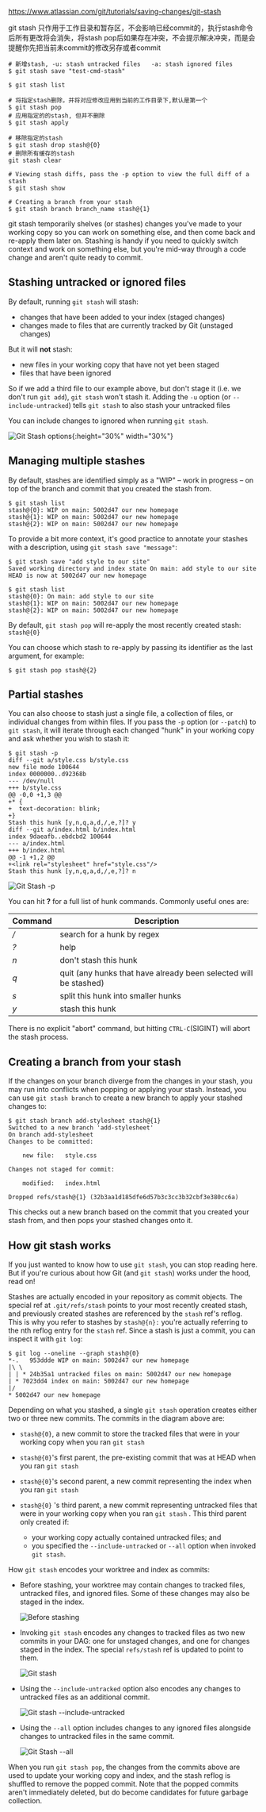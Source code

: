 https://www.atlassian.com/git/tutorials/saving-changes/git-stash

git stash 只作用于工作目录和暂存区，不会影响已经commit的，执行stash命令后所有更改将会消失，将stash pop后如果存在冲突，不会提示解决冲突，而是会提醒你先把当前未commit的修改另存或者commit
```shell
# 新增stash, -u: stash untracked files   -a: stash ignored files
$ git stash save "test-cmd-stash"

$ git stash list

# 将指定stash删除，并将对应修改应用到当前的工作目录下,默认是第一个
$ git stash pop
# 应用指定的的stash, 但并不删除
$ git stash apply

# 移除指定的stash
$ git stash drop stash@{0}
# 删除所有缓存的stash
git stash clear

# Viewing stash diffs, pass the -p option to view the full diff of a stash
$ git stash show 

# Creating a branch from your stash
$ git stash branch branch_name stash@{1}
```

git stash temporarily shelves (or stashes) changes you've made to your working copy so you can work on something else, and then come back and re-apply them later on. Stashing is handy if you need to quickly switch context and work on something else, but you're mid-way through a code change and aren't quite ready to commit.

## Stashing untracked or ignored files

By default, running `git stash` will stash:		

- changes that have been added to your index (staged changes)
- changes made to files that are currently tracked by Git (unstaged changes)

But it will **not** stash:

- new files in your working copy that have not yet been staged
- files that have been ignored

So if we add a third file to our example above, but don't stage it (i.e. we don't run `git add`), `git stash` won't stash it.
Adding the `-u` option (or `--include-untracked`) tells `git stash` to also stash your untracked files

You can include changes to ignored when running `git stash`.

![Git Stash options](image/01-20210912124535094.svg){:height="30%" width="30%"}



## Managing multiple stashes

By default, stashes are identified simply as a "WIP" – work in progress – on top of the branch and commit that you created the stash from. 

```shell
$ git stash list
stash@{0}: WIP on main: 5002d47 our new homepage
stash@{1}: WIP on main: 5002d47 our new homepage
stash@{2}: WIP on main: 5002d47 our new homepage
```

To provide a bit more context, it's good practice to annotate your stashes with a description, using `git stash save "message"`:

```shell
$ git stash save "add style to our site"
Saved working directory and index state On main: add style to our site
HEAD is now at 5002d47 our new homepage

$ git stash list
stash@{0}: On main: add style to our site
stash@{1}: WIP on main: 5002d47 our new homepage
stash@{2}: WIP on main: 5002d47 our new homepage
```

By default, `git stash pop` will re-apply the most recently created stash: `stash@{0}`

You can choose which stash to re-apply by passing its identifier as the last argument, for example:

```shell
$ git stash pop stash@{2}
```


## Partial stashes

You can also choose to stash just a single file, a collection of files, or individual changes from within files. If you pass the `-p` option (or `--patch`) to `git stash`, it will iterate through each changed "hunk" in your working copy and ask whether you wish to stash it:

```shell
$ git stash -p
diff --git a/style.css b/style.css
new file mode 100644
index 0000000..d92368b
--- /dev/null
+++ b/style.css
@@ -0,0 +1,3 @@
+* {
+  text-decoration: blink;
+}
Stash this hunk [y,n,q,a,d,/,e,?]? y
diff --git a/index.html b/index.html
index 9daeafb..ebdcbd2 100644
--- a/index.html
+++ b/index.html
@@ -1 +1,2 @@
+<link rel="stylesheet" href="style.css"/>
Stash this hunk [y,n,q,a,d,/,e,?]? n
```

![Git Stash -p](image/02.svg)

You can hit **?** for a full list of hunk commands. Commonly useful ones are:

| **Command** | **Description**                                              |
| ----------- | ------------------------------------------------------------ |
| */*         | search for a hunk by regex                                   |
| *?*         | help                                                         |
| *n*         | don't stash this hunk                                        |
| *q*         | quit (any hunks that have already been selected will be stashed) |
| *s*         | split this hunk into smaller hunks                           |
| *y*         | stash this hunk                                              |

There is no explicit "abort" command, but hitting `CTRL-C`(SIGINT) will abort the stash process.

## Creating a branch from your stash

If the changes on your branch diverge from the changes in your stash, you may run into conflicts when popping or applying your stash. Instead, you can use `git stash branch` to create a new branch to apply your stashed changes to:

```shell
$ git stash branch add-stylesheet stash@{1}
Switched to a new branch 'add-stylesheet'
On branch add-stylesheet
Changes to be committed:

    new file:   style.css

Changes not staged for commit:

    modified:   index.html

Dropped refs/stash@{1} (32b3aa1d185dfe6d57b3c3cc3b32cbf3e380cc6a)
```

This checks out a new branch based on the commit that you created your stash from, and then pops your stashed changes onto it.

## How git stash works

If you just wanted to know how to use `git stash`, you can stop reading here. But if you're curious about how Git (and `git stash`) works under the hood, read on!

Stashes are actually encoded in your repository as commit objects. The special ref at `.git/refs/stash` points to your most recently created stash, and previously created stashes are referenced by the `stash` ref's reflog. This is why you refer to stashes by `stash@{n}:` you're actually referring to the nth reflog entry for the `stash` ref. Since a stash is just a commit, you can inspect it with `git log`:

```
$ git log --oneline --graph stash@{0}
*-.   953ddde WIP on main: 5002d47 our new homepage
|\ \ 
| | * 24b35a1 untracked files on main: 5002d47 our new homepage
| * 7023dd4 index on main: 5002d47 our new homepage
|/ 
* 5002d47 our new homepage
```

Depending on what you stashed, a single `git stash` operation creates either two or three new commits. The commits in the diagram above are:

- `stash@{0}`, a new commit to store the tracked files that were in your working copy when you ran `git stash`

- `stash@{0}`'s first parent, the pre-existing commit that was at HEAD when you ran `git stash`

- `stash@{0}`'s second parent, a new commit representing the index when you ran `git stash`

- `stash@{0}` 's third parent, a new commit representing untracked files that were in your working copy when you ran
 `git stash` . This third parent only created if:

  - your working copy actually contained untracked files; and
  - you specified the `--include-untracked` or `--all` option when invoked `git stash`.

How `git stash` encodes your worktree and index as commits:

- Before stashing, your worktree may contain changes to tracked files, untracked files, and ignored files. Some of these changes may also be staged in the index.

  ![Before stashing](image/03.svg)

- Invoking `git stash` encodes any changes to tracked files as two new commits in your DAG: one for unstaged changes, and one for changes staged in the index. The special `refs/stash` ref is updated to point to them.

  ![Git stash](image/04.svg)

- Using the `--include-untracked` option also encodes any changes to untracked files as an additional commit.

  ![Git stash --include-untracked](image/05.svg)

- Using the `--all` option includes changes to any ignored files alongside changes to untracked files in the same commit.

  ![Git Stash --all](image/06.svg)

   

When you run `git stash pop`, the changes from the commits above are used to update your working copy and index, and the stash reflog is shuffled to remove the popped commit. Note that the popped commits aren't immediately deleted, but do become candidates for future garbage collection.
